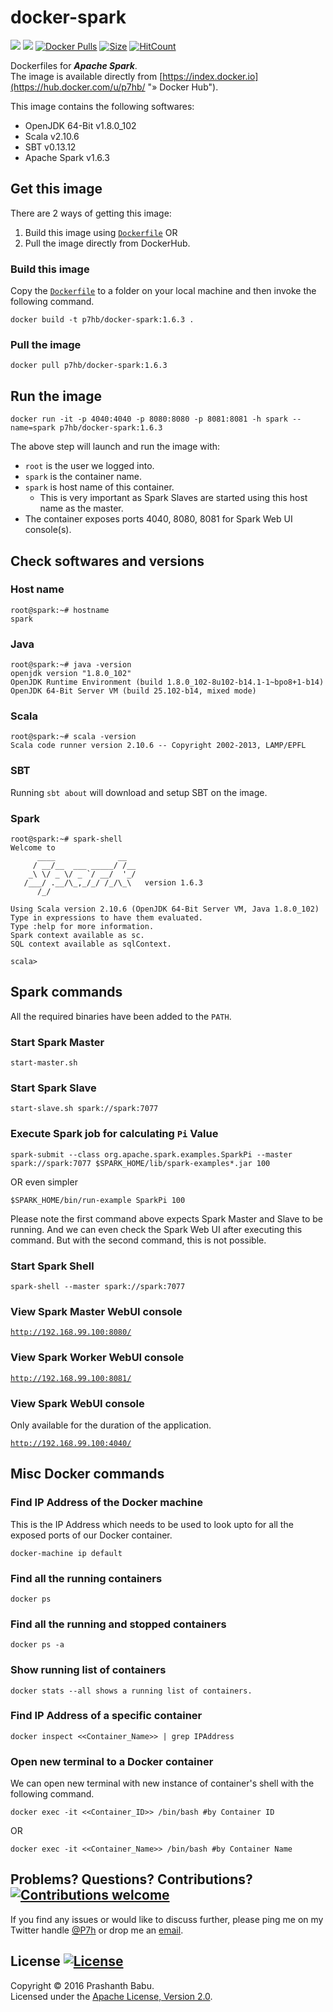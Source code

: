 # docker-spark 
[![](https://images.microbadger.com/badges/version/p7hb/docker-spark.svg)](http://microbadger.com/images/p7hb/docker-spark) ![](https://img.shields.io/docker/automated/p7hb/docker-spark.svg) [![Docker Pulls](https://img.shields.io/docker/pulls/p7hb/docker-spark.svg)](https://hub.docker.com/r/p7hb/docker-spark/) [![Size](https://images.microbadger.com/badges/image/p7hb/docker-spark.svg)](https://microbadger.com/images/p7hb/docker-spark) [![HitCount](https://hitt.herokuapp.com/P7h/docker-spark.svg)](https://github.com/P7h/docker-spark)

Dockerfiles for ***Apache Spark***.<br>
The image is available directly from [https://index.docker.io](https://hub.docker.com/u/p7hb/ "» Docker Hub").

This image contains the following softwares:

* OpenJDK 64-Bit v1.8.0_102
* Scala v2.10.6
* SBT v0.13.12
* Apache Spark v1.6.3 

## Get this image
There are 2 ways of getting this image:

1. Build this image using [`Dockerfile`](Dockerfile) OR
2. Pull the image directly from DockerHub.

### Build this image
Copy the [`Dockerfile`](Dockerfile) to a folder on your local machine and then invoke the following command.

    docker build -t p7hb/docker-spark:1.6.3 .

### Pull the image

    docker pull p7hb/docker-spark:1.6.3


## Run the image

    docker run -it -p 4040:4040 -p 8080:8080 -p 8081:8081 -h spark --name=spark p7hb/docker-spark:1.6.3


The above step will launch and run the image with:

* `root` is the user we logged into.
 * `spark` is the container name.
 * `spark` is host name of this container. 
 	* This is very important as Spark Slaves are started using this host name as the master.
 * The container exposes ports 4040, 8080, 8081 for Spark Web UI console(s).

## Check softwares and versions

### Host name

    root@spark:~# hostname
    spark

### Java

    root@spark:~# java -version
    openjdk version "1.8.0_102"
    OpenJDK Runtime Environment (build 1.8.0_102-8u102-b14.1-1~bpo8+1-b14)
    OpenJDK 64-Bit Server VM (build 25.102-b14, mixed mode)

### Scala

    root@spark:~# scala -version
    Scala code runner version 2.10.6 -- Copyright 2002-2013, LAMP/EPFL

### SBT

Running `sbt about` will download and setup SBT on the image.

### Spark

```
root@spark:~# spark-shell
Welcome to
      ____              __
     / __/__  ___ _____/ /__
    _\ \/ _ \/ _ `/ __/  '_/
   /___/ .__/\_,_/_/ /_/\_\   version 1.6.3
      /_/

Using Scala version 2.10.6 (OpenJDK 64-Bit Server VM, Java 1.8.0_102)
Type in expressions to have them evaluated.
Type :help for more information.
Spark context available as sc.
SQL context available as sqlContext.

scala>
```

## Spark commands
All the required binaries have been added to the `PATH`.

### Start Spark Master

    start-master.sh

### Start Spark Slave

    start-slave.sh spark://spark:7077

### Execute Spark job for calculating `Pi` Value

    spark-submit --class org.apache.spark.examples.SparkPi --master spark://spark:7077 $SPARK_HOME/lib/spark-examples*.jar 100

OR even simpler

    $SPARK_HOME/bin/run-example SparkPi 100

Please note the first command above expects Spark Master and Slave to be running. And we can even check the Spark Web UI after executing this command. But with the second command, this is not possible.

### Start Spark Shell

    spark-shell --master spark://spark:7077

### View Spark Master WebUI console

[`http://192.168.99.100:8080/`](http://192.168.99.100:8080/)

### View Spark Worker WebUI console

[`http://192.168.99.100:8081/`](http://192.168.99.100:8081/)

### View Spark WebUI console
Only available for the duration of the application.

[`http://192.168.99.100:4040/`](http://192.168.99.100:4040/)

## Misc Docker commands

### Find IP Address of the Docker machine
This is the IP Address which needs to be used to look upto for all the exposed ports of our Docker container.

    docker-machine ip default

### Find all the running containers

    docker ps

### Find all the running and stopped containers

	docker ps -a

### Show running list of containers

	docker stats --all shows a running list of containers.

### Find IP Address of a specific container

    docker inspect <<Container_Name>> | grep IPAddress

### Open new terminal to a Docker container
We can open new terminal with new instance of container's shell with the following command.

    docker exec -it <<Container_ID>> /bin/bash #by Container ID

OR

    docker exec -it <<Container_Name>> /bin/bash #by Container Name


## Problems? Questions? Contributions? [![Contributions welcome](https://img.shields.io/badge/contributions-welcome-brightgreen.svg?style=flat)](http://p7h.org/contact/)
If you find any issues or would like to discuss further, please ping me on my Twitter handle [@P7h](http://twitter.com/P7h "» @P7h") or drop me an [email](http://p7h.org/contact/ "» Contact me").


## License [![License](http://img.shields.io/:license-apache-blue.svg)](http://www.apache.org/licenses/LICENSE-2.0.html)
Copyright &copy; 2016 Prashanth Babu.<br>
Licensed under the [Apache License, Version 2.0](http://www.apache.org/licenses/LICENSE-2.0).